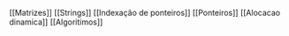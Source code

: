 [[Matrizes]]
[[Strings]]
[[Indexação de ponteiros]]
[[Ponteiros]]
[[Alocacao dinamica]]
[[Algoritimos]]



